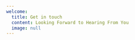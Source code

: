 ```yaml
---
welcome:
  title: Get in touch
  content: Looking Forward to Hearing From You
  image: null
---
```

